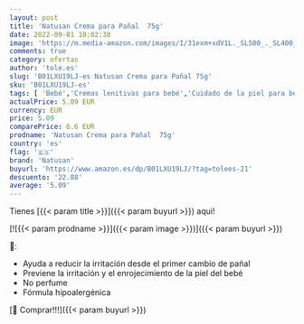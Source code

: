 ```yaml
---
layout: post
title: 'Natusan Crema para Pañal  75g'
date: 2022-09-01 10:02:38
image: 'https://m.media-amazon.com/images/I/31exm+xdV1L._SL500_._SL400_.jpg'
comments: true
category: ofertas
author: 'tole.es'
slug: 'B01LXU19LJ-es Natusan Crema para Pañal 75g'
sku: 'B01LXU19LJ-es'
tags: [ 'Bebé','Cremas lenitivas para bebé','Cuidado de la piel para bebé','Higiene y cuidado','natusan','pañal','🇪🇸', ]
actualPrice: 5.09 EUR
currency: EUR
price: 5.09
comparePrice: 6.6 EUR
prodname: 'Natusan Crema para Pañal  75g'
country: 'es'
flag: '🇪🇸'
brand: 'Natusan'
buyurl: 'https://www.amazon.es/dp/B01LXU19LJ/?tag=tolees-21'
descuento: '22.88'
average: '5.09'
---
```


Tienes [{{< param title >}}]({{< param buyurl >}}) aqui!

[![{{< param prodname >}}]({{< param image >}})]({{< param buyurl >}})

🔎:

- Ayuda a reducir la irritación desde el primer cambio de pañal
- Previene la irritación y el enrojecimiento de la piel del bebé
- No perfume
- Fórmula hipoalergénica

[🛒 Comprar!!!]({{< param buyurl >}})
